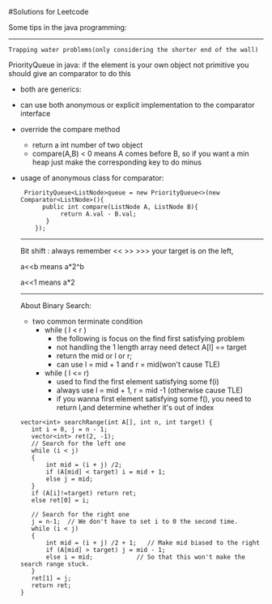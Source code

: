 #Solutions for Leetcode

Some tips in the java programming:
  
-----------------------------------------------------------------------------------

    Trapping water problems(only considering the shorter end of the wall)	
  PriorityQueue in java: if the element is your own object not primitive you should give an comparator to do this
  
  + both are generics:<Object>
  + can use both anonymous or explicit implementation to the comparator interface
  + override the compare method
  	- return a int number of two object
  	- compare(A,B) < 0 means A comes before B, so if you want a min heap just make the corresponding key to do minus 
  + usage of anonymous class for comparator:
  	
  	```
  	 PriorityQueue<ListNode>queue = new PriorityQueue<>(new Comparator<ListNode>(){
          public int compare(ListNode A, ListNode B){
               return A.val - B.val;
           }  
        });
  	
  	```
 -----------------------------------------------------------------------------------	
  	
  Bit shift :
  always remember << >> >>> your target is on the left,
  
  a<<b means a*2^b
  
  a<<1 means a*2
  
  __________________________________________________________________________________
  About Binary Search:
  
  + two common terminate condition
  	- while ( l < r ) 
  	    - the following is focus on the find first satisfying problem
  		- not handling the 1 length array need detect A[l] == target
  		- return the mid or l or r;
  		- can use l = mid + 1 and r = mid(won't cause TLE)
  	- while ( l <= r)
  		- used to find the first element satisfying some f(i)
  		- always use l = mid + 1, r = mid -1 (otherwise cause TLE)
  		- if you wanna first element satisfying some f(), you need to return l,and determine whether it's out of index 
  		
  		
 ```
 vector<int> searchRange(int A[], int n, int target) {
    int i = 0, j = n - 1;
    vector<int> ret(2, -1);
    // Search for the left one
    while (i < j)
    {
        int mid = (i + j) /2;
        if (A[mid] < target) i = mid + 1;
        else j = mid;
    }
    if (A[i]!=target) return ret;
    else ret[0] = i;

    // Search for the right one
    j = n-1;  // We don't have to set i to 0 the second time.
    while (i < j)
    {
        int mid = (i + j) /2 + 1;   // Make mid biased to the right
        if (A[mid] > target) j = mid - 1;  
        else i = mid;            // So that this won't make the search range stuck.
    }
    ret[1] = j;
    return ret; 
}
 
 ```